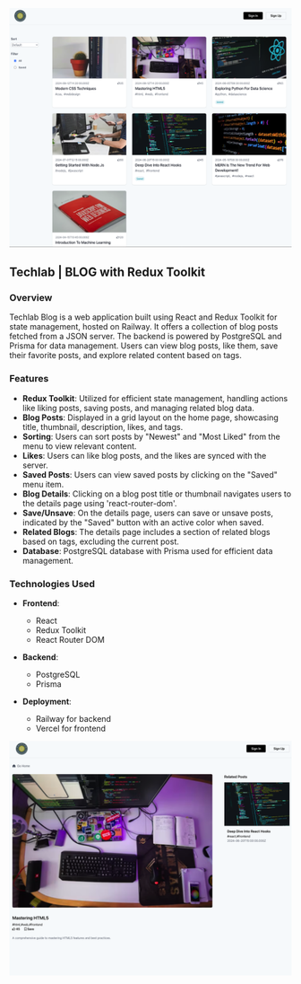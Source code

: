![Alt text](image.png)

## Techlab | BLOG with Redux Toolkit

### Overview

Techlab Blog is a web application built using React and Redux Toolkit for state
management, hosted on Railway. It offers a collection of blog posts fetched from
a JSON server. The backend is powered by PostgreSQL and Prisma for data
management. Users can view blog posts, like them, save their favorite posts, and
explore related content based on tags.

### Features

- **Redux Toolkit**: Utilized for efficient state management, handling actions
  like liking posts, saving posts, and managing related blog data.
- **Blog Posts**: Displayed in a grid layout on the home page, showcasing title,
  thumbnail, description, likes, and tags.
- **Sorting**: Users can sort posts by "Newest" and "Most Liked" from the menu
  to view relevant content.
- **Likes**: Users can like blog posts, and the likes are synced with the
  server.
- **Saved Posts**: Users can view saved posts by clicking on the "Saved" menu
  item.
- **Blog Details**: Clicking on a blog post title or thumbnail navigates users
  to the details page using 'react-router-dom'.
- **Save/Unsave**: On the details page, users can save or unsave posts,
  indicated by the "Saved" button with an active color when saved.
- **Related Blogs**: The details page includes a section of related blogs based
  on tags, excluding the current post.
- **Database**: PostgreSQL database with Prisma used for efficient data
  management.

### Technologies Used

- **Frontend**:

     - React
     - Redux Toolkit
     - React Router DOM

- **Backend**:

     - PostgreSQL
     - Prisma

- **Deployment**:
     - Railway for backend
     - Vercel for frontend

![Alt text](image-1.png)
